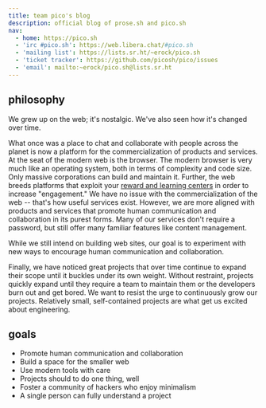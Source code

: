 ```yaml
---
title: team pico's blog
description: official blog of prose.sh and pico.sh
nav:
  - home: https://pico.sh
  - 'irc #pico.sh': https://web.libera.chat/#pico.sh
  - 'mailing list': https://lists.sr.ht/~erock/pico.sh
  - 'ticket tracker': https://github.com/picosh/pico/issues
  - 'email': mailto:~erock/pico.sh@lists.sr.ht
---
```


## philosophy

We grew up on the web; it's nostalgic. We've also seen how it's changed over
time.

What once was a place to chat and collaborate with people across the planet is
now a platform for the commercialization of products and services. At the seat
of the modern web is the browser. The modern browser is very much like an
operating system, both in terms of complexity and code size. Only massive
corporations can build and maintain it. Further, the web breeds platforms that
exploit your
[reward and learning centers](https://en.wikipedia.org/wiki/Nucleus_accumbens#Function)
in order to increase "engagement." We have no issue with the commercialization
of the web -- that's how useful services exist. However, we are more aligned
with products and services that promote human communication and collaboration in
its purest forms. Many of our services don't require a password, but still offer
many familiar features like content management.

While we still intend on building web sites, our goal is to experiment with new
ways to encourage human communication and collaboration.

Finally, we have noticed great projects that over time continue to expand their
scope until it buckles under its own weight. Without restraint, projects quickly
expand until they require a team to maintain them or the developers burn out and
get bored. We want to resist the urge to continuously grow our projects.
Relatively small, self-contained projects are what get us excited about
engineering.

## goals

- Promote human communication and collaboration
- Build a space for the smaller web
- Use modern tools with care
- Projects should to do one thing, well
- Foster a community of hackers who enjoy minimalism
- A single person can fully understand a project
